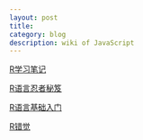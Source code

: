 ```yaml
---
layout: post
title: 
category: blog
description: wiki of JavaScript
---
```


[R学习笔记](http://statlab.nchc.org.tw/rnotes/?page_id=44)

[R语言忍者秘笈](https://github.com/yihui/r-ninja)

[R语言基础入门](http://www.cnblogs.com/wentingtu/archive/2012/03/03/2377969.html)

[R错觉](http://rpubs.com/kohske/R-de-illusion)
